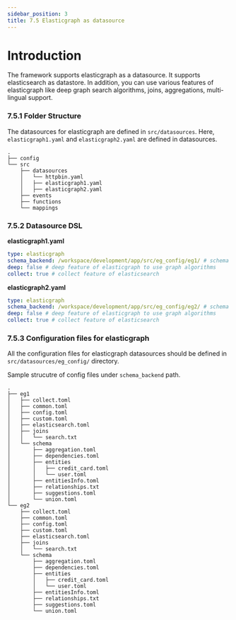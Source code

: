 ```yaml
---
sidebar_position: 3
title: 7.5 Elasticgraph as datasource
---
```


# Introduction

The framework supports elasticgraph as a datasource. It supports elasticsearch as datastore. In addition, you can use various features of elasticgraph like deep graph search algorithms, joins, aggregations, multi-lingual support.

### 7.5.1 Folder Structure
The datasources for elasticgraph are defined in `src/datasources`. Here, `elasticgraph1.yaml` and `elasticgraph2.yaml` are defined in datasources.
```
.
├── config
└── src
    ├── datasources
    │   └── httpbin.yaml
    │   ├── elasticgraph1.yaml
    │   ├── elasticgraph2.yaml
    ├── events
    ├── functions
    └── mappings
```

### 7.5.2 Datasource DSL
**elasticgraph1.yaml**
```yaml
type: elasticgraph
schema_backend: /workspace/development/app/src/eg_config/eg1/ # schema path to config files
deep: false # deep feature of elasticgraph to use graph algorithms
collect: true # collect feature of elasticsearch
```
**elasticgraph2.yaml**
```yaml
type: elasticgraph
schema_backend: /workspace/development/app/src/eg_config/eg2/ # schema path to config files
deep: false # deep feature of elasticgraph to use graph algorithms
collect: true # collect feature of elasticsearch
```


### 7.5.3 Configuration files for elasticgraph
All the configuration files for elasticgraph datasources should be defined in `src/datasources/eg_config/` directory.

Sample strucutre of config files under `schema_backend` path.
```
.
├── eg1
│   ├── collect.toml
│   ├── common.toml
│   ├── config.toml
│   ├── custom.toml
│   ├── elasticsearch.toml
│   ├── joins
│   │   └── search.txt
│   └── schema
│       ├── aggregation.toml
│       ├── dependencies.toml
│       ├── entities
│       │   ├── credit_card.toml
│       │   └── user.toml
│       ├── entitiesInfo.toml
│       ├── relationships.txt
│       ├── suggestions.toml
│       └── union.toml
└── eg2
    ├── collect.toml
    ├── common.toml
    ├── config.toml
    ├── custom.toml
    ├── elasticsearch.toml
    ├── joins
    │   └── search.txt
    └── schema
        ├── aggregation.toml
        ├── dependencies.toml
        ├── entities
        │   ├── credit_card.toml
        │   └── user.toml
        ├── entitiesInfo.toml
        ├── relationships.txt
        ├── suggestions.toml
        └── union.toml        
```
